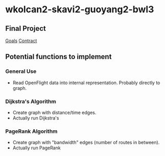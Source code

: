 # wkolcan2-skavi2-guoyang2-bwl3
## Final Project
[Goals](GOALS.pdf)
[Contract](CONTRACT_skavi2.pdf)

## Potential functions to implement

### General Use
 - Read OpenFlight data into internal representation. Probably directly to graph.

### Dijkstra's Algorithm
 - Create graph with distance/time edges.
 - Actually run Dijkstra's

### PageRank Algorithm
 - Create graph with "bandwidth" edges (number of routes in between).
 - Actually run PageRank
